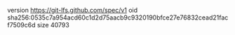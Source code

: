 version https://git-lfs.github.com/spec/v1
oid sha256:0535c7a954acd60c1d2d75aacb9c9320190bfce27e76832cead21facf7509c6d
size 40793
